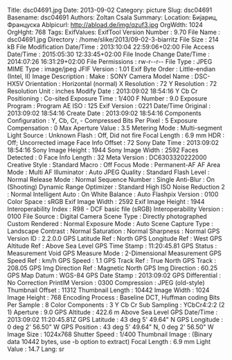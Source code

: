 Title: dsc04691.jpg
Date: 2013-09-02
Category: picture
Slug: dsc04691
Basename: dsc04691
Authors: Zoltan Csala
Summary:
Location: Бијариц, Француска
Ablpicurl: http://abload.de/img/qzuf3.jpg
OrgWdth: 1024
OrgHght: 768
Tags:
ExifValues: ExifTool Version Number : 9.70
            File Name : dsc04691.jpg
            Directory : /home/slike/2013/09-02-3-biarritz
            File Size : 214 kB
            File Modification Date/Time : 2013:10:04 22:59:06+02:00
            File Access Date/Time : 2015:05:30 12:33:45+02:00
            File Inode Change Date/Time : 2014:07:26 16:31:29+02:00
            File Permissions : rw-r--r--
            File Type : JPEG
            MIME Type : image/jpeg
            JFIF Version : 1.01
            Exif Byte Order : Little-endian (Intel, II)
            Image Description :
            Make : SONY
            Camera Model Name : DSC-HX5V
            Orientation : Horizontal (normal)
            X Resolution : 72
            Y Resolution : 72
            Resolution Unit : inches
            Modify Date : 2013:09:02 18:54:16
            Y Cb Cr Positioning : Co-sited
            Exposure Time : 1/400
            F Number : 9.0
            Exposure Program : Program AE
            ISO : 125
            Exif Version : 0221
            Date/Time Original : 2013:09:02 18:54:16
            Create Date : 2013:09:02 18:54:16
            Components Configuration : Y, Cb, Cr, -
            Compressed Bits Per Pixel : 5
            Exposure Compensation : 0
            Max Aperture Value : 3.5
            Metering Mode : Multi-segment
            Light Source : Unknown
            Flash : Off, Did not fire
            Focal Length : 6.9 mm
            HDR : Off; Uncorrected image
            Face Info Offset : 72
            Sony Date Time : 2013:09:02 18:54:16
            Sony Image Height : 1944
            Sony Image Width : 2592
            Faces Detected : 0
            Face Info Length : 32
            Meta Version : DC6303320222000
            Creative Style : Standard
            Macro : Off
            Focus Mode : Permanent-AF
            AF Area Mode : Multi
            AF Illuminator : Auto
            JPEG Quality : Standard
            Flash Level : Normal
            Release Mode : Normal
            Sequence Number : Single
            Anti-Blur : On (Shooting)
            Dynamic Range Optimizer : Standard
            High ISO Noise Reduction 2 : Normal
            Intelligent Auto : On
            White Balance : Auto
            Flashpix Version : 0100
            Color Space : sRGB
            Exif Image Width : 2592
            Exif Image Height : 1944
            Interoperability Index : R98 - DCF basic file (sRGB)
            Interoperability Version : 0100
            File Source : Digital Camera
            Scene Type : Directly photographed
            Custom Rendered : Normal
            Exposure Mode : Auto
            Scene Capture Type : Landscape
            Contrast : Normal
            Saturation : Normal
            Sharpness : Normal
            GPS Version ID : 2.2.0.0
            GPS Latitude Ref : North
            GPS Longitude Ref : West
            GPS Altitude Ref : Above Sea Level
            GPS Time Stamp : 11:20:45.81
            GPS Status : Measurement Void
            GPS Measure Mode : 2-Dimensional Measurement
            GPS Speed Ref : km/h
            GPS Speed : 1.1
            GPS Track Ref : True North
            GPS Track : 208.05
            GPS Img Direction Ref : Magnetic North
            GPS Img Direction : 60.25
            GPS Map Datum : WGS-84
            GPS Date Stamp : 2013:09:02
            GPS Differential : No Correction
            PrintIM Version : 0300
            Compression : JPEG (old-style)
            Thumbnail Offset : 11312
            Thumbnail Length : 10442
            Image Width : 1024
            Image Height : 768
            Encoding Process : Baseline DCT, Huffman coding
            Bits Per Sample : 8
            Color Components : 3
            Y Cb Cr Sub Sampling : YCbCr4:2:2 (2 1)
            Aperture : 9.0
            GPS Altitude : 422.6 m Above Sea Level
            GPS Date/Time : 2013:09:02 11:20:45.81Z
            GPS Latitude : 43 deg 5' 49.64" N
            GPS Longitude : 0 deg 2' 56.50" W
            GPS Position : 43 deg 5' 49.64" N, 0 deg 2' 56.50" W
            Image Size : 1024x768
            Shutter Speed : 1/400
            Thumbnail Image : (Binary data 10442 bytes, use -b option to extract)
            Focal Length : 6.9 mm
            Light Value : 14.7
Lang: sr

